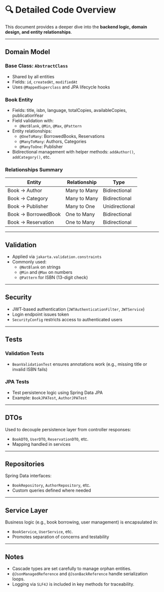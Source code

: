 # 🔍 Detailed Code Overview

This document provides a deeper dive into the **backend logic, domain design, and entity relationships**.

---

## Domain Model

### Base Class: `AbstractClass`
- Shared by all entities
- Fields: `id`, `createdAt`, `modifiedAt`
- Uses `@MappedSuperclass` and JPA lifecycle hooks

###  Book Entity

- Fields: title, isbn, language, totalCopies, availableCopies, publicationYear
- Field validation with:
  - `@NotBlank`, `@Min`, `@Max`, `@Pattern`
- Entity relationships:
  - `@OneToMany`: BorrowedBooks, Reservations
  - `@ManyToMany`: Authors, Categories
  - `@ManyToOne`: Publisher
- Bidirectional management with helper methods: `addAuthor()`, `addCategory()`, etc.

###  Relationships Summary

| Entity        | Relationship           | Type         |
|---------------|------------------------|--------------|
| Book → Author | Many to Many           | Bidirectional |
| Book → Category | Many to Many         | Bidirectional |
| Book → Publisher | Many to One         | Unidirectional |
| Book → BorrowedBook | One to Many     | Bidirectional |
| Book → Reservation | One to Many       | Bidirectional |

---

## Validation

- Applied via `jakarta.validation.constraints`
- Commonly used:
  - `@NotBlank` on strings
  - `@Min` and `@Max` on numbers
  - `@Pattern` for ISBN (13-digit check)

---

##  Security

- JWT-based authentication (`JWTAuthenticationFilter`, `JWTService`)
- Login endpoint issues token
- `SecurityConfig` restricts access to authenticated users

---

##  Tests

### Validation Tests
- `BeanValidationTest` ensures annotations work (e.g., missing title or invalid ISBN fails)

### JPA Tests
- Test persistence logic using Spring Data JPA
- Example: `BookJPATest`, `AuthorJPATest`

---

## DTOs

Used to decouple persistence layer from controller responses:
- `BookDTO`, `UserDTO`, `ReservationDTO`, etc.
- Mapping handled in services

---

##  Repositories

Spring Data interfaces:
- `BookRepository`, `AuthorRepository`, etc.
- Custom queries defined where needed

---

##  Service Layer

Business logic (e.g., book borrowing, user management) is encapsulated in:
- `BookService`, `UserService`, etc.
- Promotes separation of concerns and testability

---

##  Notes

- Cascade types are set carefully to manage orphan entities.
- `@JsonManagedReference` and `@JsonBackReference` handle serialization loops.
- Logging via `SLF4J` is included in key methods for traceability.
